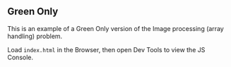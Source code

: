 ## Green Only

This is an example of a Green Only version of the Image processing (array handling) problem.

Load `index.html` in the Browser, then open Dev Tools to view the JS Console.
